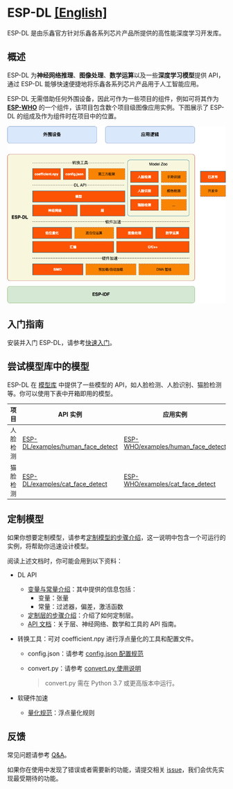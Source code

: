 # ESP-DL [[English]](./README.md)

ESP-DL 是由乐鑫官方针对乐鑫各系列芯片产品所提供的高性能深度学习开发库。



## 概述

ESP-DL 为**神经网络推理**、**图像处理**、**数学运算**以及一些**深度学习模型**提供 API，通过 ESP-DL 能够快速便捷地将乐鑫各系列芯片产品用于人工智能应用。

ESP-DL 无需借助任何外围设备，因此可作为一些项目的组件，例如可将其作为 **[ESP-WHO](https://github.com/espressif/esp-who)** 的一个组件，该项目包含数个项目级图像应用实例。下图展示了 ESP-DL 的组成及作为组件时在项目中的位置。


<p align="center">
    <img width="%" src="./img/esp-dl-architecture_cn.drawio.png"> 
</p>



## 入门指南

安装并入门 ESP-DL，请参考[快速入门](./docs/zh_CN/get_started.md)。



## 尝试模型库中的模型


ESP-DL 在 [模型库](./include/model_zoo) 中提供了一些模型的 API，如人脸检测、人脸识别、猫脸检测等。你可以使用下表中开箱即用的模型。


| 项目                 | API 实例                                                  | 应用实例                                          |
| -------------------- | ------------------------------------------------------------ | ------------------------------------------------------------ |
| 人脸检测 | [ESP-DL/examples/human_face_detect](examples/human_face_detect) | [ESP-WHO/examples/human_face_detect](https://github.com/espressif/esp-who/tree/master/examples/human_face_detect) |
| 猫脸检测   | [ESP-DL/examples/cat_face_detect](examples/cat_face_detect)  | [ESP-WHO/examples/cat_face_detect](https://github.com/espressif/esp-who/tree/master/examples/cat_face_detect) |


## 定制模型

如果你想要定制模型，请参考[定制模型的步骤介绍](./tutorial)，这一说明中包含一个可运行的实例，将帮助你迅速设计模型。

阅读上述文档时，你可能会用到以下资料：

- DL API
    * [变量与常量介绍](./docs/zh_CN/about_type_define.md)：其中提供的信息包括：
        - 变量：张量
        - 常量：过滤器，偏差，激活函数
    * [定制层的步骤介绍](./docs/zh_CN/implement_custom_layer.md)：介绍了如何定制层。
    * [API 文档]()：关于层、神经网络、数学和工具的 API 指南。


- 转换工具：可对 coefficient.npy 进行浮点量化的工具和配置文件。

  * config.json：请参考 [config.json 配置规范](./docs/zh_CN/specification_of_config_json.md)
  * convert.py：请参考 [convert.py 使用说明](./docs/zh_CN/usage_of_convert_py.md)

     > convert.py 需在 Python 3.7 或更高版本中运行。

- 软硬件加速
    * [量化规范](./docs/zh_CN/about_bit_quantize.md)：浮点量化规则



## 反馈

常见问题请参考 [Q&A](./docs/zh_CN/Q&A.md)。

如果你在使用中发现了错误或者需要新的功能，请提交相关 [issue](https://github.com/espressif/esp-dl/issues)，我们会优先实现最受期待的功能。